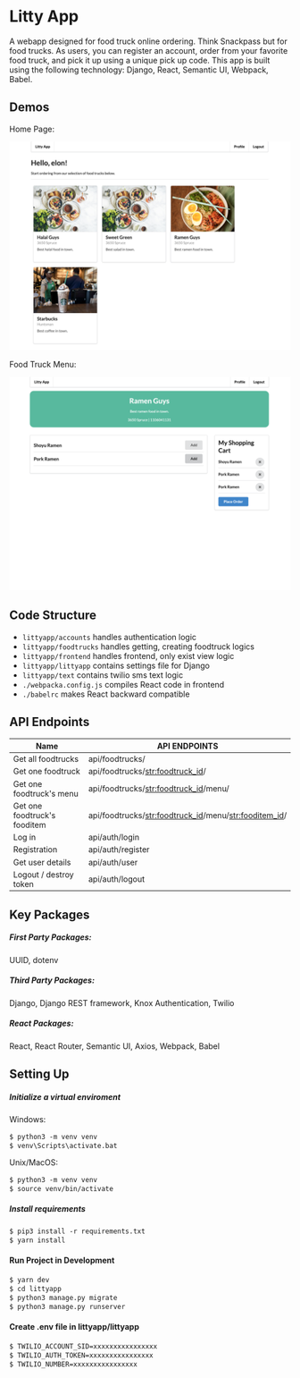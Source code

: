 # Litty App

A webapp designed for food truck online ordering. Think Snackpass but for food trucks. As users, you can register an account, order from your favorite food truck, and pick it up using a unique pick up code. This app is built using the following technology: Django, React, Semantic UI, Webpack, Babel.

## Demos

Home Page:

![home](docs/Screenshot1.png "home")

Food Truck Menu:

![menu](docs/Screenshot2.png "menu")

## Code Structure

- `littyapp/accounts` handles authentication logic
- `littyapp/foodtrucks` handles getting, creating foodtruck logics
- `littyapp/frontend` handles frontend, only exist view logic
- `littyapp/littyapp` contains settings file for Django
- `littyapp/text` contains twilio sms text logic
- `./webpacka.config.js` compiles React code in frontend
- `./babelrc` makes React backward compatible

## API Endpoints

| Name                         | API ENDPOINTS                                             |
| ---------------------------- | --------------------------------------------------------- |
| Get all foodtrucks           | api/foodtrucks/                                           |
| Get one foodtruck            | api/foodtrucks/<str:foodtruck_id>/                        |
| Get one foodtruck's menu     | api/foodtrucks/<str:foodtruck_id>/menu/                   |
| Get one foodtruck's fooditem | api/foodtrucks/<str:foodtruck_id>/menu/<str:fooditem_id>/ |
| Log in                       | api/auth/login                                            |
| Registration                | api/auth/register                                         |
| Get user details             | api/auth/user                                             |
| Logout / destroy token       | api/auth/logout                                           |

## Key Packages

##### First Party Packages:

UUID, dotenv

##### Third Party Packages:

Django, Django REST framework, Knox Authentication, Twilio

##### React Packages:

React, React Router, Semantic UI, Axios, Webpack, Babel

## Setting Up

##### Initialize a virtual enviroment

Windows:

```
$ python3 -m venv venv
$ venv\Scripts\activate.bat
```

Unix/MacOS:

```
$ python3 -m venv venv
$ source venv/bin/activate
```

##### Install requirements

```
$ pip3 install -r requirements.txt
$ yarn install
```

#### Run Project in Development

```
$ yarn dev
$ cd littyapp
$ python3 manage.py migrate
$ python3 manage.py runserver
```

#### Create .env file in littyapp/littyapp

```
$ TWILIO_ACCOUNT_SID=xxxxxxxxxxxxxxxx
$ TWILIO_AUTH_TOKEN=xxxxxxxxxxxxxxxx
$ TWILIO_NUMBER=xxxxxxxxxxxxxxxx
```

